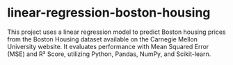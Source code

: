 # linear-regression-boston-housing
This project uses a linear regression model to predict Boston housing prices from the Boston Housing dataset available on the Carnegie Mellon University website. It evaluates performance with Mean Squared Error (MSE) and R² Score, utilizing Python, Pandas, NumPy, and Scikit-learn.
